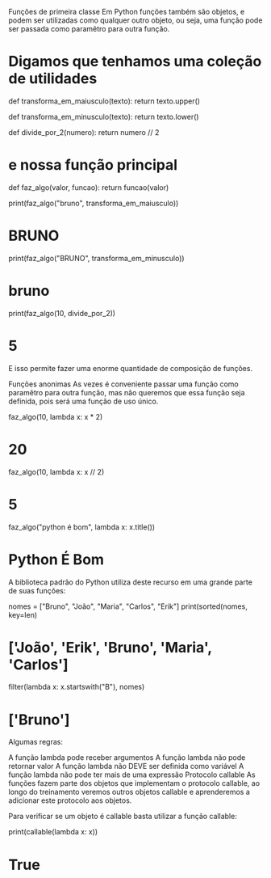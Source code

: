 Funções de primeira classe
Em Python funções também são objetos, e podem ser utilizadas como qualquer outro objeto, ou seja, uma função pode ser passada como paramêtro para outra função.

# Digamos que tenhamos uma coleção de utilidades

def transforma_em_maiusculo(texto):
    return texto.upper()

def transforma_em_minusculo(texto):
    return texto.lower()

def divide_por_2(numero):
    return numero // 2

# e nossa função principal

def faz_algo(valor, funcao):
    return funcao(valor)

print(faz_algo("bruno", transforma_em_maiusculo))
# BRUNO

print(faz_algo("BRUNO", transforma_em_minusculo))
# bruno

print(faz_algo(10, divide_por_2))
# 5
E isso permite fazer uma enorme quantidade de composição de funções.

Funções anonimas
As vezes é conveniente passar uma função como paramêtro para outra função, mas não queremos que essa função seja definida, pois será uma função de uso único.

faz_algo(10, lambda x: x * 2)
# 20
faz_algo(10, lambda x: x // 2)
# 5
faz_algo("python é bom", lambda x: x.title())
# Python É Bom
A biblioteca padrão do Python utiliza deste recurso em uma grande parte de suas funções:

nomes = ["Bruno", "João", "Maria", "Carlos", "Erik"]
print(sorted(nomes, key=len)
# ['João', 'Erik', 'Bruno', 'Maria', 'Carlos']

filter(lambda x: x.startswith("B"), nomes)
# ['Bruno']
Algumas regras:

A função lambda pode receber argumentos
A função lambda não pode retornar valor
A função lambda não DEVE ser definida como variável
A função lambda não pode ter mais de uma expressão
Protocolo callable
As funções fazem parte dos objetos que implementam o protocolo callable, ao longo do treinamento veremos outros objetos callable e aprenderemos a adicionar este protocolo aos objetos.

Para verificar se um objeto é callable basta utilizar a função callable:

print(callable(lambda x: x))
# True